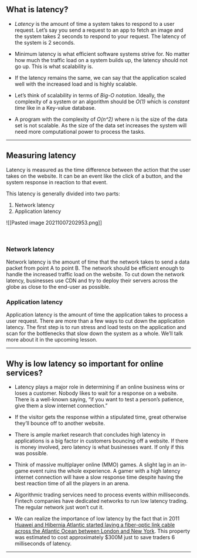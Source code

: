 ## What is latency?

- _Latency_ is the amount of time a system takes to respond to a user request. Let’s say you send a request to an app to fetch an image and the system takes 2 seconds to respond to your request. The latency of the system is 2 seconds.

- Minimum latency is what efficient software systems strive for. No matter how much the traffic load on a system builds up, the latency should not go up. This is what scalability is.

- If the latency remains the same, we can say that the application scaled well with the increased load and is highly scalable.

- Let’s think of scalability in terms of _Big-O notation_. Ideally, the complexity of a system or an algorithm should be _O(1)_ which is _constant time_ like in a Key-value database.

- A program with the complexity of _O(n^2)_ where n is the size of the data set is not scalable. As the size of the data set increases the system will need more computational power to process the tasks.

---

## Measuring latency

Latency is measured as the time difference between the action that the user takes on the website. It can be an event like the click of a button, and the system response in reaction to that event.

This latency is generally divided into two parts:

1.  Network latency
2.  Application latency

![[Pasted image 20211007202953.png]]

<br>

### Network latency

Network latency is the amount of time that the network takes to send a data packet from point A to point B. The network should be efficient enough to handle the increased traffic load on the website. To cut down the network latency, businesses use CDN and try to deploy their servers across the globe as close to the end-user as possible.

### Application latency

Application latency is the amount of time the application takes to process a user request. There are more than a few ways to cut down the application latency. The first step is to run stress and load tests on the application and scan for the bottlenecks that slow down the system as a whole. We’ll talk more about it in the upcoming lesson.

---

## Why is low latency so important for online services?
- Latency plays a major role in determining if an online business wins or loses a customer. Nobody likes to wait for a response on a website. There is a well-known saying, “if you want to test a person’s patience, give them a slow internet connection.”

- If the visitor gets the response within a stipulated time, great otherwise they’ll bounce off to another website.

- There is ample market research that concludes high latency in applications is a big factor in customers bouncing off a website. If there is money involved, zero latency is what businesses want. If only if this was possible.

- Think of massive multiplayer online (MMO) games. A slight lag in an in-game event ruins the whole experience. A gamer with a high latency internet connection will have a slow response time despite having the best reaction time of all the players in an arena.

- Algorithmic trading services need to process events within milliseconds. Fintech companies have dedicated networks to run low latency trading. The regular network just won’t cut it.

- We can realize the importance of low latency by the fact that in 2011 [Huawei and Hibernia Atlantic started laying a fiber-optic link cable across the Atlantic Ocean between London and New York](https://www.telegraph.co.uk/technology/news/8753784/The-300m-cable-that-will-save-traders-milliseconds.html). This property was estimated to cost approximately $300M just to save traders 6 milliseconds of latency.

---